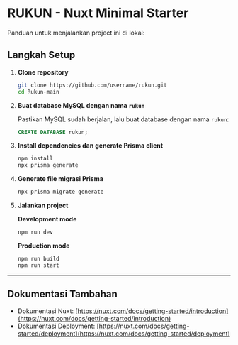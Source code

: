 # RUKUN - Nuxt Minimal Starter

Panduan untuk menjalankan project ini di lokal:

## Langkah Setup

1. **Clone repository**
   ```bash
   git clone https://github.com/username/rukun.git
   cd Rukun-main
   ```

2. **Buat database MySQL dengan nama `rukun`**
   
   Pastikan MySQL sudah berjalan, lalu buat database dengan nama `rukun`:
   ```sql
   CREATE DATABASE rukun;
   ```

3. **Install dependencies dan generate Prisma client**
   ```bash
   npm install
   npx prisma generate
   ```

4. **Generate file migrasi Prisma**
   ```bash
   npx prisma migrate generate
   ```

5. **Jalankan project**
   
   **Development mode**
   ```bash
   npm run dev
   ```
   
   **Production mode**
   ```bash
   npm run build
   npm run start
   ```

---

## Dokumentasi Tambahan

* Dokumentasi Nuxt: [https://nuxt.com/docs/getting-started/introduction](https://nuxt.com/docs/getting-started/introduction)
* Dokumentasi Deployment: [https://nuxt.com/docs/getting-started/deployment](https://nuxt.com/docs/getting-started/deployment)
```
